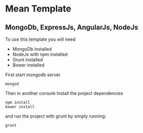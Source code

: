# Mean Template
## MongoDb, ExpressJs, AngularJs, NodeJs

To use this template you will need
- MongoDb installed
- NodeJs with npm installed
- Grunt installed
- Bower installed

First start mongodb server
```
mongod
```
Then in another console
Install the project dependencies
```
npm install
bower install
```

and run the project with grunt by simply running:
```
grunt
```
